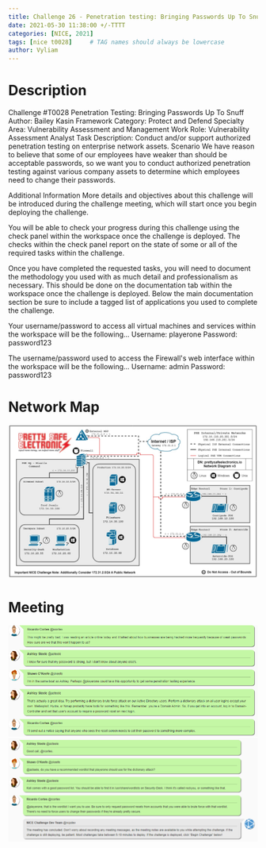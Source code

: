 ```yaml
---
title: Challenge 26 - Penetration testing: Bringing Passwords Up To Snuff
date: 2021-05-30 11:38:00 +/-TTTT
categories: [NICE, 2021]
tags: [nice t0028]     # TAG names should always be lowercase
author: Vyliam
---
```


# Description

Challenge #T0028
Penetration Testing: Bringing Passwords Up To Snuff
Author: Bailey Kasin
Framework Category: Protect and Defend
Specialty Area: Vulnerability Assessment and Management
Work Role: Vulnerability Assessment Analyst
Task Description: Conduct and/or support authorized penetration testing on enterprise network assets.
Scenario
We have reason to believe that some of our employees have weaker than should be acceptable passwords, so we want you to conduct authorized penetration testing against various company assets to determine which employees need to change their passwords.

Additional Information
More details and objectives about this challenge will be introduced during the challenge meeting, which will start once you begin deploying the challenge.

You will be able to check your progress during this challenge using the check panel within the workspace once the challenge is deployed. The checks within the check panel report on the state of some or all of the required tasks within the challenge.

Once you have completed the requested tasks, you will need to document the methodology you used with as much detail and professionalism as necessary. This should be done on the documentation tab within the workspace once the challenge is deployed. Below the main documentation section be sure to include a tagged list of applications you used to complete the challenge.

Your username/password to access all virtual machines and services within the workspace will be the following...
Username: playerone
Password: password123

The username/password used to access the Firewall's web interface within the workspace will be the following...
Username: admin
Password: password123

# Network Map

![Network Map](/assets/img/NICE/2021/26/NetworkMap.png)

# Meeting

![Meeting 1](/assets/img/NICE/2021/26/Meeting1.png)
![Meeting 2](/assets/img/NICE/2021/26/Meeting2.png)